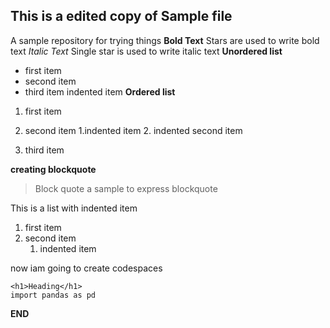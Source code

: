 ## This is a edited copy of Sample file
A sample repository for trying things
**Bold Text**
Stars are used to write bold text
*Italic Text*
Single star is used to write italic text
**Unordered list**
- first item
- second item
- third item
    indented item
**Ordered list**
1. first item
2. second item
   1.indented item
   2. indented second item
   
4. third item

**creating blockquote**

> Block quote  a sample to express blockquote

This is a list with indented item
1. first item
2. second item
   1. indented item

now iam going to create codespaces

	<h1>Heading</h1>
 	import pandas as pd
**END**
